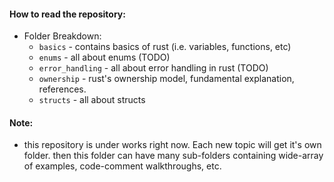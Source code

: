 #### How to read the repository:
* Folder Breakdown:
    * `basics` - contains basics of rust (i.e. variables, functions, etc)
    * `enums`  - all about enums (TODO)
    * `error_handling` - all about error handling in rust (TODO)
    * `ownership` - rust's ownership model, fundamental explanation, references.
    * `structs` - all about structs

#### Note: 
* this repository is under works right now. Each new topic will get it's own folder.
    then this folder can have many sub-folders containing wide-array of examples, code-comment
    walkthroughs, etc.

